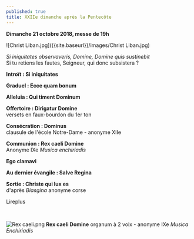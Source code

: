 ```yaml
---
published: true
title: XXIIe dimanche après la Pentecôte
---
```

**Dimanche 21 octobre 2018, messe de 19h**  

![Christ Liban.jpg]({{site.baseurl}}/images/Christ Liban.jpg)

*Si iniquitates observaveris, Domine, Domine quis sustinebit*  
Si tu retiens les fautes, Seigneur, qui donc subsistera ?

**Introït : Si iniquitates**

**Graduel : Ecce quam bonum**

**Alleluia : Qui timent Dominum**

**Offertoire : Dirigatur Domine**  
versets en faux-bourdon du 1er ton

**Consécration : Dominus**  
clausule de l'école Notre-Dame - anonyme XIIe

**Communion : Rex caeli Domine**  
Anonyme IXe *Musica enchiriadis*

**Ego clamavi**

**Au dernier évangile : Salve Regina**

**Sortie : Christe qui lux es**  
d'après *Biasgina* anonyme corse

Lireplus

&nbsp;

![Rex caeli.png]({{site.baseurl}}/images/Rex%20caeli.png)
**Rex caeli Domine** organum à 2 voix - anonyme IXe *Musica Enchiriadis*
